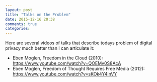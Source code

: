 ```yaml
---
layout: post
title: "Talks on the Problem"
date: 2015-12-16 20:38
comments: true
categories: 
---
```


Here are several videos of talks that describe todays problem of digital privacy much better
than I can articulate it:

 * Eben Moglen, Freedom in the Cloud (2010): https://www.youtube.com/watch?v=QOEMv0S8AcA
 * Eben Moglen, Freedom of Thought Requires Free Media (2012): https://www.youtube.com/watch?v=sKOk4Y4inVY

